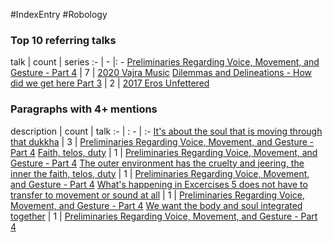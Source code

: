 #IndexEntry #Robology

### Top 10 referring talks
talk | count | series
:- | - |: -
<a data-href="Preliminaries Regarding Voice, Movement, and Gesture - Part 4" href="Preliminaries+Regarding+Voice%2C+Movement%2C+and+Gesture+-+Part+4" class="internal-link" target="_blank" rel="noopener">Preliminaries Regarding Voice, Movement, and Gesture - Part 4</a> | 7 | <a data-href="2020 Vajra Music" href="2020+Vajra+Music" class="internal-link" target="_blank" rel="noopener">2020 Vajra Music</a>
<a data-href="Dilemmas and Delineations - How did we get here Part 3" href="Dilemmas+and+Delineations+-+How+did+we+get+here+Part+3" class="internal-link" target="_blank" rel="noopener">Dilemmas and Delineations - How did we get here Part 3</a> | 2 | <a data-href="2017 Eros Unfettered" href="2017+Eros+Unfettered" class="internal-link" target="_blank" rel="noopener">2017 Eros Unfettered</a>

### Paragraphs with 4+ mentions
description | count | talk
:- | : - | :-
<a aria-label-position="top" aria-label="Preliminaries Regarding Voice, Movement, and Gesture - Part 4 > Its about the soul that is moving through that dukkha" data-href="Preliminaries Regarding Voice, Movement, and Gesture - Part 4#Its about the soul that is moving through that dukkha" href="Preliminaries+Regarding+Voice%2C+Movement%2C+and+Gesture+-+Part+4#It%27s+about+the+soul+that+is+moving+through+that+dukkha" class="internal-link" target="_blank" rel="noopener">It&#x27;s about the soul that is moving through that dukkha</a> | 3 | <a data-href="Preliminaries Regarding Voice, Movement, and Gesture - Part 4" href="Preliminaries+Regarding+Voice%2C+Movement%2C+and+Gesture+-+Part+4" class="internal-link" target="_blank" rel="noopener">Preliminaries Regarding Voice, Movement, and Gesture - Part 4</a>
<a aria-label-position="top" aria-label="Preliminaries Regarding Voice, Movement, and Gesture - Part 4 > Faith telos duty" data-href="Preliminaries Regarding Voice, Movement, and Gesture - Part 4#Faith telos duty" href="Preliminaries+Regarding+Voice%2C+Movement%2C+and+Gesture+-+Part+4#Faith+telos+duty" class="internal-link" target="_blank" rel="noopener">Faith, telos, duty</a> | 1 | <a data-href="Preliminaries Regarding Voice, Movement, and Gesture - Part 4" href="Preliminaries+Regarding+Voice%2C+Movement%2C+and+Gesture+-+Part+4" class="internal-link" target="_blank" rel="noopener">Preliminaries Regarding Voice, Movement, and Gesture - Part 4</a>
<a aria-label-position="top" aria-label="Preliminaries Regarding Voice, Movement, and Gesture - Part 4 > The outer environment has the cruelty and jeering the inner the faith telos duty" data-href="Preliminaries Regarding Voice, Movement, and Gesture - Part 4#The outer environment has the cruelty and jeering the inner the faith telos duty" href="Preliminaries+Regarding+Voice%2C+Movement%2C+and+Gesture+-+Part+4#The+outer+environment+has+the+cruelty+and+jeering+the+inner+the+faith+telos+duty" class="internal-link" target="_blank" rel="noopener">The outer environment has the cruelty and jeering, the inner the faith, telos, duty</a> | 1 | <a data-href="Preliminaries Regarding Voice, Movement, and Gesture - Part 4" href="Preliminaries+Regarding+Voice%2C+Movement%2C+and+Gesture+-+Part+4" class="internal-link" target="_blank" rel="noopener">Preliminaries Regarding Voice, Movement, and Gesture - Part 4</a>
<a aria-label-position="top" aria-label="Preliminaries Regarding Voice, Movement, and Gesture - Part 4 > Whats happening in Excercises 5 does not have to transfer to movement or sound at all" data-href="Preliminaries Regarding Voice, Movement, and Gesture - Part 4#Whats happening in Excercises 5 does not have to transfer to movement or sound at all" href="Preliminaries+Regarding+Voice%2C+Movement%2C+and+Gesture+-+Part+4#What%27s+happening+in+Excercises+5+does+not+have+to+transfer+to+movement+or+sound+at+all" class="internal-link" target="_blank" rel="noopener">What&#x27;s happening in Excercises 5 does not have to transfer to movement or sound at all</a> | 1 | <a data-href="Preliminaries Regarding Voice, Movement, and Gesture - Part 4" href="Preliminaries+Regarding+Voice%2C+Movement%2C+and+Gesture+-+Part+4" class="internal-link" target="_blank" rel="noopener">Preliminaries Regarding Voice, Movement, and Gesture - Part 4</a>
<a aria-label-position="top" aria-label="Preliminaries Regarding Voice, Movement, and Gesture - Part 4 > We want the body and soul integrated together" data-href="Preliminaries Regarding Voice, Movement, and Gesture - Part 4#We want the body and soul integrated together" href="Preliminaries+Regarding+Voice%2C+Movement%2C+and+Gesture+-+Part+4#We+want+the+body+and+soul+integrated+together" class="internal-link" target="_blank" rel="noopener">We want the body and soul integrated together</a> | 1 | <a data-href="Preliminaries Regarding Voice, Movement, and Gesture - Part 4" href="Preliminaries+Regarding+Voice%2C+Movement%2C+and+Gesture+-+Part+4" class="internal-link" target="_blank" rel="noopener">Preliminaries Regarding Voice, Movement, and Gesture - Part 4</a>

